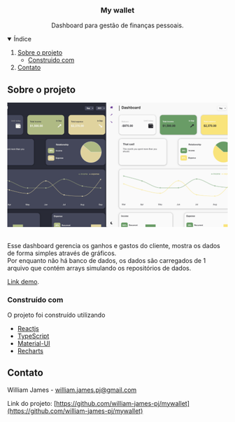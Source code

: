 <br />
<p align="center">

  <h3 align="center">My wallet</h3>

  <p align="center">
    Dashboard para gestão de finanças pessoais.
  </p>
</p>

<details open="open">
  <summary>Índice</summary>
  <ol>
    <li>
      <a href="#sobre-o-projeto">Sobre o projeto</a>
      <ul>
        <li><a href="#construido-com">Construido com</a></li>
      </ul>
    </li>
    <li><a href="#contato">Contato</a></li>
  </ol>
</details>

## Sobre o projeto

![screenshot](.github/cover.png)

<br />
Esse dashboard gerencia os ganhos e gastos do cliente, mostra os dados de forma simples através de gráficos.

<br />
Por enquanto não há banco de dados, os dados são carregados de 1 arquivo que contém arrays simulando os repositórios de dados.

<br />

[Link demo](https://james-mywallet.netlify.app/).

### Construído com

O projeto foi construído utilizando

- [Reactjs](https://reactjs.org)
- [TypeScript](https://www.typescriptlang.org)
- [Material-UI](https://material-ui.com)
- [Recharts](https://recharts.org/?p=/en-US)

## Contato

William James - william.james.pj@gmail.com

Link do projeto: [https://github.com/william-james-pj/mywallet](https://github.com/william-james-pj/mywallet)
